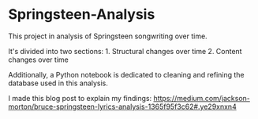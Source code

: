 # Springsteen-Analysis

This project in analysis of Springsteen songwriting over time. 

It's divided into two sections: 
    1. Structural changes over time
    2. Content changes over time
    
Additionally, a Python notebook is dedicated to cleaning and refining the database used in this analysis.

I made this blog post to explain my findings: https://medium.com/jackson-morton/bruce-springsteen-lyrics-analysis-1365f95f3c62#.ye29xnxn4
